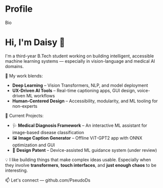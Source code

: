 # Profile
Bio
# Hi, I'm Daisy 🌸

I'm a third-year B.Tech student working on building intelligent, accessible machine learning systems — especially in vision-language and medical AI domains.

🧠 My work blends:
- **Deep Learning** – Vision Transformers, NLP, and model deployment
- **UX-Driven AI Tools** – Real-time captioning apps, GUI design, voice-driven ML workflows
- **Human-Centered Design** – Accessibility, modularity, and ML tooling for non-experts

🔬 Current Projects:
- 🩺 **Medical Diagnosis Framework** – An interactive ML assistant for image-based disease classification
- 🖼️ **Image Caption Generator** – Offline ViT-GPT2 app with ONNX optimization and GUI
- 📱 **Design Patent** – Device-assisted ML guidance system (under review)

💡 I like building things that make complex ideas usable. Especially when they involve **transformers**, **touch interfaces**, and **just enough chaos** to be interesting.

📫 Let's connect — github.com/PseudoDs
